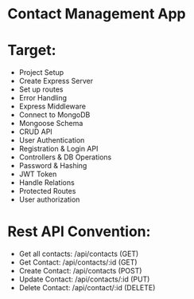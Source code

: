 # Contact Management App

# Target:
- Project Setup
- Create Express Server
- Set up routes
- Error Handling
- Express Middleware
- Connect to MongoDB
- Mongoose Schema
- CRUD API
- User Authentication
- Registration & Login API
- Controllers & DB Operations
- Password & Hashing
- JWT Token
- Handle Relations 
- Protected Routes
- User authorization

# Rest API Convention:
- Get all contacts: /api/contacts   (GET)
- Get Contact: /api/contacts/:id    (GET)
- Create Contact: /api/contacts     (POST)
- Update Contact: /api/contacts/:id (PUT)
- Delete Contact: /api/contact/:id  (DELETE)